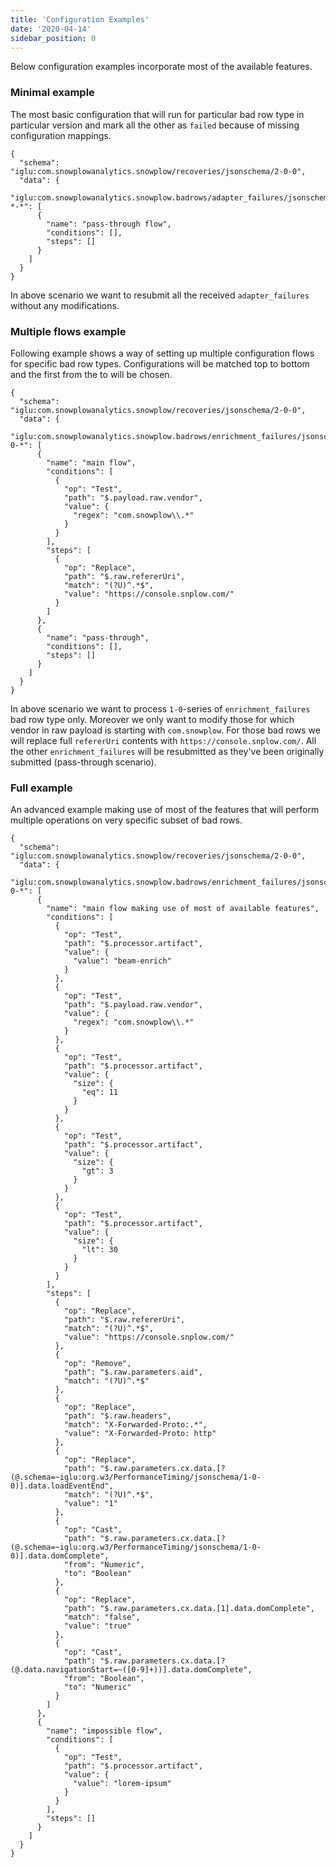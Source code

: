 ```yaml
---
title: 'Configuration Examples'
date: '2020-04-14'
sidebar_position: 0
---
```


Below configuration examples incorporate most of the available features.

### Minimal example

The most basic configuration that will run for particular bad row type in particular version and mark all the other as `failed` because of missing configuration mappings.

```
{
  "schema": "iglu:com.snowplowanalytics.snowplow/recoveries/jsonschema/2-0-0",
  "data": {
    "iglu:com.snowplowanalytics.snowplow.badrows/adapter_failures/jsonschema/*-*-*": [
      {
        "name": "pass-through flow",
        "conditions": [],
        "steps": []
      }
    ]
  }
}
```

In above scenario we want to resubmit all the received `adapter_failures` without any modifications.

### Multiple flows example

Following example shows a way of setting up multiple configuration flows for specific bad row types. Configurations will be matched top to bottom and the first from the to will be chosen.

```
{
  "schema": "iglu:com.snowplowanalytics.snowplow/recoveries/jsonschema/2-0-0",
  "data": {
    "iglu:com.snowplowanalytics.snowplow.badrows/enrichment_failures/jsonschema/1-0-*": [
      {
        "name": "main flow",
        "conditions": [
          {
            "op": "Test",
            "path": "$.payload.raw.vendor",
            "value": {
              "regex": "com.snowplow\\.*"
            }
          }
        ],
        "steps": [
          {
            "op": "Replace",
            "path": "$.raw.refererUri",
            "match": "(?U)^.*$",
            "value": "https://console.snplow.com/"
          }
        ]
      },
      {
        "name": "pass-through",
        "conditions": [],
        "steps": []
      }
    ]
  }
}
```

In above scenario we want to process `1-0`\-series of `enrichment_failures` bad row type only. Moreover we only want to modify those for which vendor in raw payload is starting with `com.snowplow`. For those bad rows we will replace full `refererUri` contents with `https://console.snplow.com/`. All the other `enrichment_failures` will be resubmitted as they've been originally submitted (pass-through scenario).

### Full example

An advanced example making use of most of the features that will perform multiple operations on very specific subset of bad rows.

```
{
  "schema": "iglu:com.snowplowanalytics.snowplow/recoveries/jsonschema/2-0-0",
  "data": {
    "iglu:com.snowplowanalytics.snowplow.badrows/enrichment_failures/jsonschema/1-0-*": [
      {
        "name": "main flow making use of most of available features",
        "conditions": [
          {
            "op": "Test",
            "path": "$.processor.artifact",
            "value": {
              "value": "beam-enrich"
            }
          },
          {
            "op": "Test",
            "path": "$.payload.raw.vendor",
            "value": {
              "regex": "com.snowplow\\.*"
            }
          },
          {
            "op": "Test",
            "path": "$.processor.artifact",
            "value": {
              "size": {
                "eq": 11
              }
            }
          },
          {
            "op": "Test",
            "path": "$.processor.artifact",
            "value": {
              "size": {
                "gt": 3
              }
            }
          },
          {
            "op": "Test",
            "path": "$.processor.artifact",
            "value": {
              "size": {
                "lt": 30
              }
            }
          }
        ],
        "steps": [
          {
            "op": "Replace",
            "path": "$.raw.refererUri",
            "match": "(?U)^.*$",
            "value": "https://console.snplow.com/"
          },
          {
            "op": "Remove",
            "path": "$.raw.parameters.aid",
            "match": "(?U)^.*$"
          },
          {
            "op": "Replace",
            "path": "$.raw.headers",
            "match": "X-Forwarded-Proto:.*",
            "value": "X-Forwarded-Proto: http"
          },
          {
            "op": "Replace",
            "path": "$.raw.parameters.cx.data.[?(@.schema=~iglu:org.w3/PerformanceTiming/jsonschema/1-0-0)].data.loadEventEnd",
            "match": "(?U)^.*$",
            "value": "1"
          },
          {
            "op": "Cast",
            "path": "$.raw.parameters.cx.data.[?(@.schema=~iglu:org.w3/PerformanceTiming/jsonschema/1-0-0)].data.domComplete",
            "from": "Numeric",
            "to": "Boolean"
          },
          {
            "op": "Replace",
            "path": "$.raw.parameters.cx.data.[1].data.domComplete",
            "match": "false",
            "value": "true"
          },
          {
            "op": "Cast",
            "path": "$.raw.parameters.cx.data.[?(@.data.navigationStart=~([0-9]+))].data.domComplete",
            "from": "Boolean",
            "to": "Numeric"
          }
        ]
      },
      {
        "name": "impossible flow",
        "conditions": [
          {
            "op": "Test",
            "path": "$.processor.artifact",
            "value": {
              "value": "lorem-ipsum"
            }
          }
        ],
        "steps": []
      }
    ]
  }
}
```
